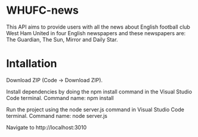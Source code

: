 # WHUFC-news

This API aims to provide users with all the news about English football club West Ham United in four English newspapers and these newspapers are: The Guardian, The Sun, Mirror and Daily Star.

# Intallation

Download ZIP (Code -> Download ZIP).

Install dependencies by doing the npm install command in the Visual Studio Code terminal. Command name: npm install

Run the project using the node server.js command in Visual Studio Code terminal. Command name: node server.js

Navigate to http://localhost:3010
